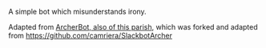 A simple bot which misunderstands irony.

Adapted from [ArcherBot, also of this parish](https://github.com/axemonkey/archerbot), which was forked and adapted from https://github.com/camriera/SlackbotArcher
